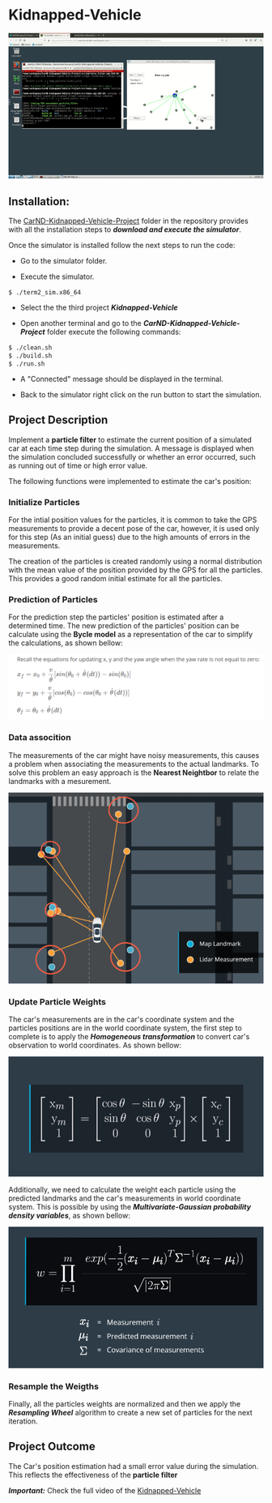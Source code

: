 # Kidnapped-Vehicle

![](GIF/particle_filter.gif)

## Installation:

The [CarND-Kidnapped-Vehicle-Project](/CarND-Kidnapped-Vehicle-Projects) folder in the repository provides with all the installation steps to ***download and execute the simulator***. 

Once the simulator is installed follow the next steps to run the code:

* Go to the simulator folder.

* Execute the simulator.

```
$ ./term2_sim.x86_64
```

* Select the the third project ***Kidnapped-Vehicle***

* Open another terminal and go to the ***CarND-Kidnapped-Vehicle-Project*** folder execute the following commands:

```
$ ./clean.sh
$ ./build.sh
$ ./run.sh
```

* A "Connected" message should be displayed in the terminal.

* Back to the simulator right click on the run button to start the simulation. 

## Project Description
Implement a **particle filter** to estimate the current position of a simulated car at each time step during the simulation. A message is displayed when the simulation concluded successfully or whether an error occurred, such as running out of time or high error value. 

The following functions were implemented to estimate the car's position:

### Initialize Particles

For the intial position values for the particles, it is common to take the GPS measurements to provide a decent pose of the car, however, it is used only for this step (As an initial guess) due to the high amounts of errors in the measurements. 

The creation of the particles is created randomly using a normal distribution with the mean value of the position provided by the GPS for all the particles. This provides a good random initial estimate for all the particles.

### Prediction of Particles 

For the prediction step the particles' position is estimated after a determined time. The new prediction of the particles' position can be calculate using the **Bycle model** as a representation of the car to simplify the calculations, as shown bellow:

![](images/motion_equations.png)

### Data assocition

The measurements of the car might have noisy measurements, this causes a problem when associating the measurements to the actual landmarks. To solve this problem an easy approach is the **Nearest Neightbor** to relate the landmarks with a mesurement.  

![](images/nearest_neightbor.png)

### Update Particle Weights

The car's measurements are in the car's coordinate system and the particles positions are in the world coordinate system, the first step to complete is to apply the ***Homogeneous transformation*** to convert car's observation to world coordinates. As shown bellow:

![](images/Homegenous.png)

Additionally, we need to calculate the weight each particle using the predicted landmarks and the car's measurements in world coordinate system. This is possible by using the ***Multivariate-Gaussian probability density variables***, as shown bellow:

![](images/Multivariate_Gaussian.png)

### Resample the Weigths 

Finally, all the particles weights are normalized and then we apply the ***Resampling Wheel*** algorithm to create a new set of particles for the next iteration.

## Project Outcome
The Car's position estimation had a small error value during the simulation. This reflects the effectiveness of the **particle filter** 

***Important:*** Check the full video of the [Kidnapped-Vehicle](https://youtu.be/f5AMzzcILdo)